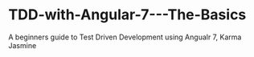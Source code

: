 # TDD-with-Angular-7---The-Basics
A beginners guide to Test Driven Development using Angualr 7, Karma Jasmine
